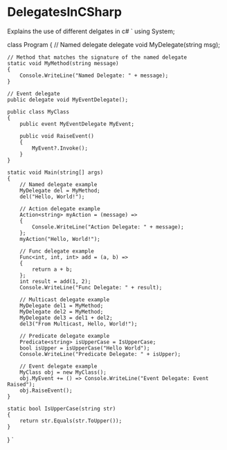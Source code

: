 # DelegatesInCSharp
Explains the use of different delgates in c#
`
using System;

class Program
{
    // Named delegate
    delegate void MyDelegate(string msg);

    // Method that matches the signature of the named delegate
    static void MyMethod(string message)
    {
        Console.WriteLine("Named Delegate: " + message);
    }

    // Event delegate
    public delegate void MyEventDelegate();

    public class MyClass
    {
        public event MyEventDelegate MyEvent;

        public void RaiseEvent()
        {
            MyEvent?.Invoke();
        }
    }

    static void Main(string[] args)
    {
        // Named delegate example
        MyDelegate del = MyMethod;
        del("Hello, World!");

        // Action delegate example
        Action<string> myAction = (message) =>
        {
            Console.WriteLine("Action Delegate: " + message);
        };
        myAction("Hello, World!");

        // Func delegate example
        Func<int, int, int> add = (a, b) =>
        {
            return a + b;
        };
        int result = add(1, 2);
        Console.WriteLine("Func Delegate: " + result);

        // Multicast delegate example
        MyDelegate del1 = MyMethod;
        MyDelegate del2 = MyMethod;
        MyDelegate del3 = del1 + del2;
        del3("From Multicast, Hello, World!");

        // Predicate delegate example
        Predicate<string> isUpperCase = IsUpperCase;
        bool isUpper = isUpperCase("Hello World");
        Console.WriteLine("Predicate Delegate: " + isUpper);

        // Event delegate example
        MyClass obj = new MyClass();
        obj.MyEvent += () => Console.WriteLine("Event Delegate: Event Raised");
        obj.RaiseEvent();
    }

    static bool IsUpperCase(string str)
    {
        return str.Equals(str.ToUpper());
    }
}
`
